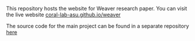 This repository hosts the website for Weaver research paper. You can visit the live website [coral-lab-asu.github.io/weaver](https://coral-lab-asu.github.io/weaver/)


The source code for the main project can be found in a separate repository [here](https://github.com/CoRAL-ASU/weaver)
